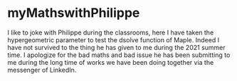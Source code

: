 # myMathswithPhilippe
I like to joke with Philippe during the classrooms, here I have taken the hypergeometric parameter to test the dsolve function of Maple. Indeed I have not survived to the thing he has given to me during the 2021 summer time. I apologize for the bad maths and bad issue he has been submitting to me during the long time of works we have been doing together via the messenger of LinkedIn.

